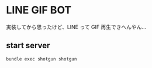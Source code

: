 LINE GIF BOT
===

実装してから思ったけど、LINE って GIF 再生できへんやん...

## start server
```
bundle exec shotgun shotgun
```
